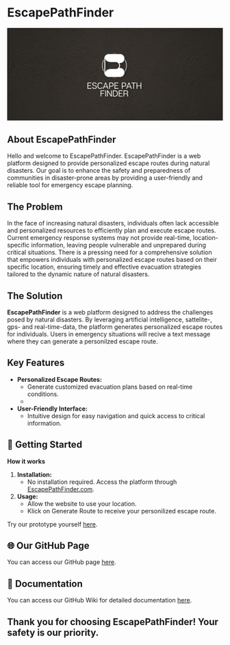 # EscapePathFinder
![Alt-Text](images/logo.png)

## About EscapePathFinder
Hello and welcome to EscapePathFinder. EscapePathFinder is a web platform designed to provide personalized escape routes during natural disasters. Our goal is to enhance the safety and preparedness of communities in disaster-prone areas by providing a user-friendly and reliable tool for emergency escape planning.
## The Problem
In the face of increasing natural disasters, individuals often lack accessible and personalized resources to efficiently plan and execute escape routes. Current emergency response systems may not provide real-time, location-specific information, leaving people vulnerable and unprepared during critical situations. There is a pressing need for a comprehensive solution that empowers individuals with personalized escape routes based on their specific location, ensuring timely and effective evacuation strategies tailored to the dynamic nature of natural disasters.
## The Solution
**EscapePathFinder** is a web platform designed to address the challenges posed by natural disasters. By leveraging artificial intelligence, sattelite-, gps- and real-time-data, the platform generates personalized escape routes for individuals. Users in emergency situations will recive a text message where they can generate a personilzed escape route.
## Key Features
- **Personalized Escape Routes:**
  - Generate customized evacuation plans based on real-time conditions.
  - 
- **User-Friendly Interface:**
  - Intuitive design for easy navigation and quick access to critical information.

## 🚀 Getting Started
**How it works**
1. **Installation:**
   - No installation required. Access the platform through [EscapePathFinder.com](https://www.EscapePathFinder.com).
2. **Usage:**
   - Allow the website to use your location.
   - Klick on Generate Route to receive your personilized escape route.
  
Try our prototype yourself [here](https://www.figma.com/proto/YgMZCOct0g5RMm4Q3lU0IZ/Prototype-2?type=design&node-id=8-109&t=0wOM1V8xzpxSHY39-0&scaling=scale-down&page-id=0%3A1).

## 🌐 Our GitHub Page
You can access our GitHub page [here](https://real-projects-digitalization.github.io/ss22-gpteam/).
## 📝 Documentation
You can access our GitHub Wiki for detailed documentation [here](https://github.com/Real-Projects-Digitalization/ss22-gpteam/wiki).

## Thank you for choosing EscapePathFinder! Your safety is our priority.
